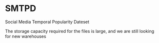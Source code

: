 # SMTPD
Social Media Temporal Popularity Dateset

The storage capacity required for the files is large, and we are still looking for new warehouses
